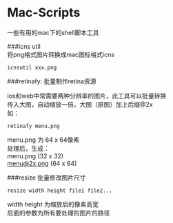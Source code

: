 Mac-Scripts
==========

一些有用的mac下的shell脚本工具

###icns util  
将png格式图片转换成mac图标格式icns   

	icnsutil xxx.png

###retinafy: 批量制作retina资源
  
ios和web中常需要两种分辨率的图片，此工具可以批量转换  
传入大图，自动缩放一倍，大图（原图）加上后缀@2x  
如： 
 
	retinafy menu.png 
	
menu.png 为 64 x 64像素  
处理后，生成：  
menu.png    (32 x 32)  
menu@2x.png (64 x 64)  

###resize 批量修改图片尺寸

	resize width height file1 file2...   

width height 为缩放后的像素高宽  
后面的参数为所有要处理的图片的路径  

